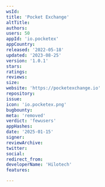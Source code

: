 ```yaml
---
wsId: 
title: 'Pocket Exchange'
altTitle: 
authors: 
users: 50
appId: 'io.pocketex'
appCountry: 
released: '2022-05-18'
updated: '2023-08-25'
version: '1.0.1'
stars: 
ratings: 
reviews: 
size: 
website: 'https://pocketexchange.io'
repository: 
issue: 
icon: 'io.pocketex.png'
bugbounty: 
meta: 'removed'
verdict: 'fewusers'
appHashes: 
date: '2025-01-15'
signer: 
reviewArchive: 
twitter: 
social: 
redirect_from: 
developerName: 'Hilotech'
features: 

---
```


